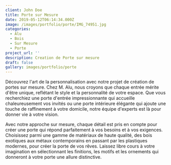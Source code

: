 ```yaml
---
client: John Doe
title: Porte sur Mesure
date: 2019-05-12T06:14:34.000Z
image: /images/portfolio/porte/IMG_74951.jpg
categories:
  - Alu
  - Bois
  - Sur Mesure
  - Porte
project_url: ''
description: Creation de Porte sur mesure
draft: false
gallery: images/portfolio/porte
---
```


Découvrez l'art de la personnalisation avec notre projet de création de portes sur mesure. Chez M. Alu, nous croyons que chaque entrée mérite d'être unique, reflétant le style et la personnalité de votre espace. Que vous recherchiez une porte d'entrée impressionnante qui accueille chaleureusement vos invités ou une porte intérieure élégante qui ajoute une touche de raffinement à votre domicile, notre équipe d'experts est là pour donner vie à votre vision.

Avec notre approche sur mesure, chaque détail est pris en compte pour créer une porte qui répond parfaitement à vos besoins et à vos exigences. Choisissez parmi une gamme de matériaux de haute qualité, des bois exotiques aux métaux contemporains en passant par les plastiques modernes, pour créer la porte de vos rêves. Laissez libre cours à votre imagination en sélectionnant les finitions, les motifs et les ornements qui donneront à votre porte une allure distinctive.
